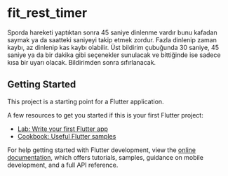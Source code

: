 # fit_rest_timer

Sporda hareketi yaptıktan sonra 45 saniye dinlenme vardır bunu kafadan saymak ya da saatteki saniyeyi takip etmek zordur. Fazla dinlenip zaman kaybı, az dinlenip kas kaybı olabilir. Üst bildirim çubuğunda 30 saniye, 45 saniye ya da bir dakika gibi seçenekler sunulacak ve bittiğinde ise sadece kısa bir uyarı olacak. Bildirimden sonra sıfırlanacak.

## Getting Started

This project is a starting point for a Flutter application.

A few resources to get you started if this is your first Flutter project:

- [Lab: Write your first Flutter app](https://docs.flutter.dev/get-started/codelab)
- [Cookbook: Useful Flutter samples](https://docs.flutter.dev/cookbook)

For help getting started with Flutter development, view the
[online documentation](https://docs.flutter.dev/), which offers tutorials,
samples, guidance on mobile development, and a full API reference.

